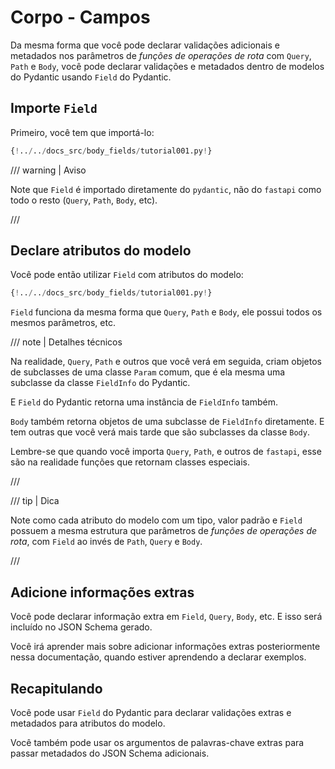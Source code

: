 # Corpo - Campos

Da mesma forma que você pode declarar validações adicionais e metadados nos parâmetros de *funções de operações de rota* com `Query`, `Path` e `Body`, você pode declarar validações e metadados dentro de modelos do Pydantic usando `Field` do Pydantic.

## Importe `Field`

Primeiro, você tem que importá-lo:

```Python hl_lines="4"
{!../../docs_src/body_fields/tutorial001.py!}
```

/// warning | Aviso

Note que `Field` é importado diretamente do `pydantic`, não do `fastapi` como todo o resto (`Query`, `Path`, `Body`, etc).

///

## Declare atributos do modelo

Você pode então utilizar `Field` com atributos do modelo:

```Python hl_lines="11-14"
{!../../docs_src/body_fields/tutorial001.py!}
```

`Field` funciona da mesma forma que `Query`, `Path` e `Body`, ele possui todos os mesmos parâmetros, etc.

/// note | Detalhes técnicos

Na realidade, `Query`, `Path` e outros que você verá em seguida, criam objetos de subclasses de uma classe `Param` comum, que é ela mesma uma subclasse da classe `FieldInfo` do Pydantic.

E `Field` do Pydantic retorna uma instância de `FieldInfo` também.

`Body` também retorna objetos de uma subclasse de `FieldInfo` diretamente. E tem outras que você verá mais tarde que são subclasses da classe `Body`.

Lembre-se que quando você importa `Query`, `Path`, e outros de `fastapi`, esse são na realidade funções que retornam classes especiais.

///

/// tip | Dica

Note como cada atributo do modelo com um tipo, valor padrão e `Field` possuem a mesma estrutura que parâmetros de *funções de operações de rota*, com `Field` ao invés de `Path`, `Query` e `Body`.

///

## Adicione informações extras

Você pode declarar informação extra em `Field`, `Query`, `Body`, etc. E isso será incluído no JSON Schema gerado.

Você irá aprender mais sobre adicionar informações extras posteriormente nessa documentação, quando estiver aprendendo a declarar exemplos.

## Recapitulando

Você pode usar `Field` do Pydantic para declarar validações extras e metadados para atributos do modelo.

Você também pode usar os argumentos de palavras-chave extras para passar metadados do JSON Schema adicionais.
